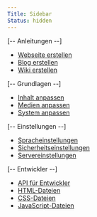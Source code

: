 ```yaml
---
Title: Sidebar
Status: hidden
---
```

[-- Anleitungen --]

* [Webseite erstellen](how-to-make-a-website)
* [Blog erstellen](how-to-make-a-blog)
* [Wiki erstellen](how-to-make-a-wiki)

[-- Grundlagen --]

* [Inhalt anpassen](adjusting-content)
* [Medien anpassen](adjusting-media)
* [System anpassen](adjusting-system)

[-- Einstellungen --]

* [Spracheinstellungen](language-configuration)
* [Sicherheitseinstellungen](security-configuration)
* [Servereinstellungen](server-configuration)

[-- Entwickler --]

* [API für Entwickler](api)
* [HTML-Dateien](html-files)
* [CSS-Dateien](css-files)
* [JavaScript-Dateien](javascript-files)
